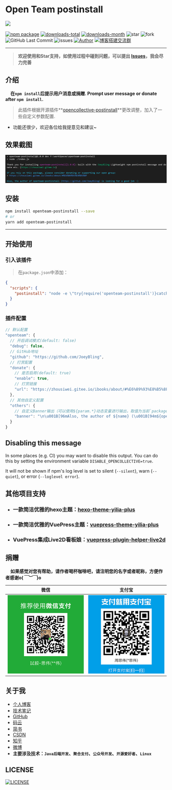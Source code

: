 # Open Team postinstall

[![](https://nodei.co/npm/openteam-postinstall.png?downloads=true&downloadRank=true&stars=true)](https://www.npmjs.com/package/openteam-postinstall)

[![npm package](https://img.shields.io/npm/v/openteam-postinstall.svg?label=openteam-postinstall)](https://www.npmjs.com/package/openteam-postinstall)
[![downloads-total](https://img.shields.io/npm/dt/openteam-postinstall.svg)](https://www.npmjs.com/package/openteam-postinstall)
[![downloads-month](https://img.shields.io/npm/dm/openteam-postinstall.svg)](https://www.npmjs.com/package/openteam-postinstall)
![star](https://img.shields.io/github/stars/JoeyBling/openteam-postinstall "star")
![fork](https://img.shields.io/github/forks/JoeyBling/openteam-postinstall "fork")
![GitHub Last Commit](https://img.shields.io/github/last-commit/JoeyBling/openteam-postinstall.svg?label=commits "GitHub Last Commit")
![issues](https://img.shields.io/github/issues/JoeyBling/openteam-postinstall "issues")
[![Author](https://img.shields.io/badge/Author-JoeyBling-red.svg "Author")](https://zhousiwei.gitee.io "Author")
[![博客搭建交流群](https://img.shields.io/badge/QQ群-422625065-red.svg "博客搭建交流群")](https://jq.qq.com/?_wv=1027&k=58Ypj9z "博客搭建交流群")

------------------

> **欢迎使用和Star支持，如使用过程中碰到问题，可以提出 [Issues](https://github.com/JoeyBling/openteam-postinstall/issues)，我会尽力完善**

## 介绍
&#160;&#160;&#160;&#160;**在`npm install`后提示用户消息或捐赠. Prompt user message or donate after `npm install`.**

> 此插件根据开源插件**[opencollective-postinstall](https://github.com/opencollective/opencollective-postinstall)**更改调整，加入了一些自定义参数配置.

- 功能还很少，欢迎各位给我提意见和建议~

## 效果截图

![截图](./examples/images/demo.png)

## 安装

```bash
npm install openteam-postinstall --save
# or
yarn add openteam-postinstall
```

------------

## 开始使用

### 引入该插件

> 在`package.json`中添加：

```json
{
  "scripts": {
    "postinstall": "node -e \"try{require('openteam-postinstall')}catch(e){}\" || exit 0"
  }
}
```

### 插件配置

```javascript
// 默认配置
"openteam": {
  // 开启调试模式(default: false)
  "debug": false,
  // GitHub地址
  "github": "https://github.com/JoeyBling",
  // 打赏配置
  "donate": {
    // 是否启用(default: true)
    "enable": true,
    // 打赏链接
    "url": "https://zhousiwei.gitee.io/ibooks/about/#%E6%89%93%E8%B5%8F"
  },
  // 其他自定义配置
  "others": {
    // 自定义Banner输出（可以使用${param.*}动态变量进行输出，取值为当前`packages.json`文件配置）(关闭请设置为false或置空)
    "banner": "\n\u001B[96mAlso, the author of ${name} (\u001B[94m${openteam.github}\u001B[96m) is looking for a good job -)\u001B[0m\n"
  }
}
```

## Disabling this message

In some places (e.g. CI) you may want to disable this output. You can do this by setting the environment variable `DISABLE_OPENCOLLECTIVE=true`.

It will not be shown if npm's log level is set to silent (`--silent`), warn (`--quiet`), or error (`--loglevel error`).

## 其他项目支持

- ### 一款简洁优雅的hexo主题：[hexo-theme-yilia-plus](https://github.com/JoeyBling/hexo-theme-yilia-plus)
- ### 一款简洁优雅的VuePress主题：[vuepress-theme-yilia-plus](https://github.com/JoeyBling/vuepress-theme-yilia-plus)
- ### VuePress集成Live2D看板娘：[vuepress-plugin-helper-live2d](https://github.com/JoeyBling/vuepress-plugin-helper-live2d)

## 捐赠
&#160;&#160;&#160;&#160;**如果感觉对您有帮助，请作者喝杯咖啡吧，请注明您的名字或者昵称，方便作者感谢o(*￣︶￣*)o**

| 微信 | 支付宝 |
| :---: | :---: |
| ![](./examples/images/weixin.png) | ![](./examples/images/alipay.jpeg) |

## 关于我
- [个人博客](https://zhousiwei.gitee.io/)
- [技术笔记](https://zhousiwei.gitee.io/ibooks/)
- [GitHub](https://github.com/JoeyBling)
- [码云](https://gitee.com/zhousiwei)
- [简书](https://www.jianshu.com/u/02cbf31a043a)
- [CSDN](https://blog.csdn.net/qq_30930805)
- [知乎](https://www.zhihu.com/people/joeybling)
- [微博](http://weibo.com/jayinfo)
- **主要涉及技术：`Java后端开发`、`聚合支付`、`公众号开发`、`开源爱好者`、`Linux`**

## LICENSE

[![LICENSE](https://img.shields.io/github/license/JoeyBling/openteam-postinstall "LICENSE")](./LICENSE "LICENSE")